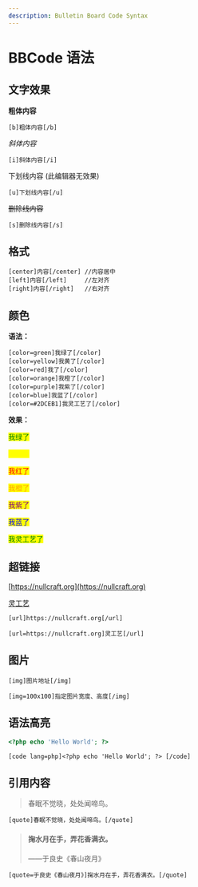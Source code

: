 ```yaml
---
description: Bulletin Board Code Syntax
---
```


# BBCode 语法

## 文字效果

**粗体内容**

```bbcode
[b]粗体内容[/b]
```

_斜体内容_

```bbcode
[i]斜体内容[/i]
```

下划线内容 (此编辑器无效果)

```bbcode
[u]下划线内容[/u]
```

~~删除线内容~~

```bbcode
[s]删除线内容[/s]
```

## 格式

```bbcode
[center]内容[/center] //内容居中
[left]内容[/left]     //左对齐
[right]内容[/right]   //右对齐
```

## 颜色

**语法：**

```
[color=green]我绿了[/color]
[color=yellow]我黄了[/color]
[color=red]我了[/color]
[color=orange]我橙了[/color]
[color=purple]我紫了[/color]
[color=blue]我蓝了[/color]
[color=#2DCEB1]我灵工艺了[/color]
```

**效果：**

<mark style="color:green;">我绿了</mark>

<mark style="color:yellow;">我黄了</mark>

<mark style="color:red;">我红了</mark>&#x20;

<mark style="color:orange;">我橙了</mark>

<mark style="color:purple;">我紫了</mark>

<mark style="color:blue;">我蓝了</mark>&#x20;

<mark style="color:green;">我灵工艺了</mark>

## 超链接

[https://nullcraft.org](https://nullcraft.org)

[灵工艺](https://nullcraft.org)

```bbcode
[url]https://nullcraft.org[/url]

[url=https://nullcraft.org]灵工艺[/url]
```

## 图片

```bbcode
[img]图片地址[/img]

[img=100x100]指定图片宽度、高度[/img]
```

## 语法高亮

```php
<?php echo 'Hello World'; ?>
```

```bbcode
[code lang=php]<?php echo 'Hello World'; ?> [/code]
```

## 引用内容

> 春眠不觉晓，处处闻啼鸟。

```bbcode
[quote]春眠不觉晓，处处闻啼鸟。[/quote]
```

> #### 掬水月在手，弄花香满衣。
>
> ——于良史《春山夜月》

```bbcode
[quote=于良史《春山夜月》]掬水月在手，弄花香满衣。[/quote]
```
